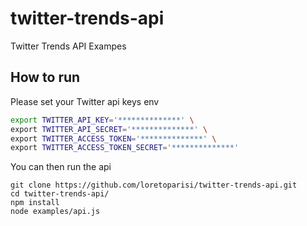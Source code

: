 # twitter-trends-api
Twitter Trends API Exampes

## How to run
Please set your Twitter api keys env

```bash
export TWITTER_API_KEY='**************' \
export TWITTER_API_SECRET='**************' \
export TWITTER_ACCESS_TOKEN='**************' \
export TWITTER_ACCESS_TOKEN_SECRET='**************'
```

You can then run the api
```
git clone https://github.com/loretoparisi/twitter-trends-api.git
cd twitter-trends-api/
npm install
node examples/api.js
```
